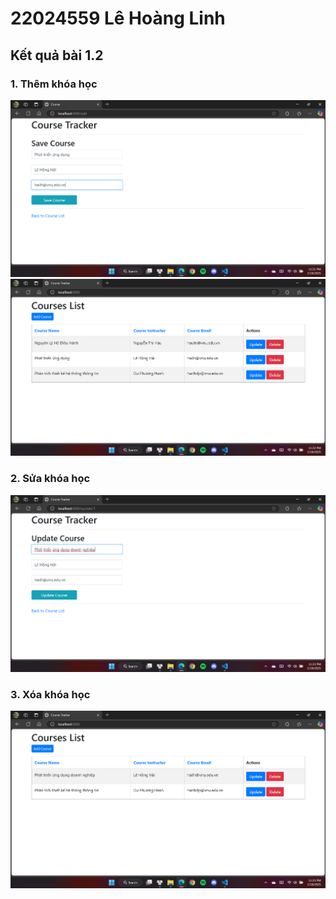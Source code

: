 # 22024559 Lê Hoàng Linh

## Kết quả bài 1.2
### 1. Thêm khóa học
![alt](Add1.png)
![alt](Add2.png)

### 2. Sửa khóa học
![alt](Update.png)

### 3. Xóa khóa học
![alt](Delete.png)